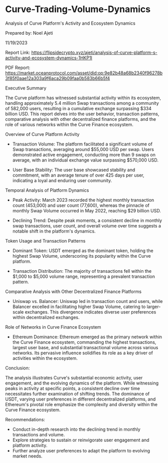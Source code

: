 # Curve-Trading-Volume-Dynamics

Analysis of Curve Platform's Activity and Ecosystem Dynamics

Prepared by: Noel Ajeti

11/19/2023

Report Link: https://flipsidecrypto.xyz/ajeti/analysis-of-curve-platform-s-activity-and-ecosystem-dynamics-1HKP1I 

PDF Report: https://market.oceanprotocol.com/asset/did:op:9e82b48a68b2340f96278b3f85f0aae12a303a9f6aca29b09faa0b583b66b5f4

Executive Summary

The Curve platform has witnessed substantial activity within its ecosystem, handling approximately 5.4 million Swap transactions among a community of 582,000 users, resulting in a cumulative exchange surpassing $334 billion USD. This report delves into the user behavior, transaction patterns, comparative analysis with other decentralized finance platforms, and the role of various networks within the Curve Finance ecosystem.

Overview of Curve Platform Activity

- Transaction Volume: The platform facilitated a significant volume of Swap transactions, averaging around $55,000 USD per swap. Users demonstrated active engagement, conducting more than 9 swaps on average, with an individual exchange value surpassing $570,000 USD.

- User Base Stability: The user base showcased stability and commitment, with an average tenure of over 425 days per user, indicating a loyal and enduring user community.



Temporal Analysis of Platform Dynamics

- Peak Activity: March 2023 recorded the highest monthly transaction count (453,000) and user count (77,600), whereas the pinnacle of monthly Swap Volume occurred in May 2022, reaching $29 billion USD.

- Declining Trend: Despite peak moments, a consistent decline in monthly swap transactions, user count, and overall volume over time suggests a notable shift in the platform's dynamics.

Token Usage and Transaction Patterns

- Dominant Token: USDT emerged as the dominant token, holding the highest Swap Volume, underscoring its popularity within the Curve platform.

- Transaction Distribution: The majority of transactions fell within the $1,000 to $5,000 volume range, representing a prevalent transaction pattern.

Comparative Analysis with Other Decentralized Finance Platforms

- Uniswap vs. Balancer: Uniswap led in transaction count and users, while Balancer excelled in facilitating higher Swap Volume, catering to larger-scale exchanges. This divergence indicates diverse user preferences within decentralized exchanges.




Role of Networks in Curve Finance Ecosystem

- Ethereum Dominance: Ethereum emerged as the primary network within the Curve Finance ecosystem, commanding the highest transactions, largest user base, and substantial transactional volume across various networks. Its pervasive influence solidifies its role as a key driver of activities within the ecosystem.

Conclusion:

The analysis illustrates Curve's substantial economic activity, user engagement, and the evolving dynamics of the platform. While witnessing peaks in activity at specific points, a consistent decline over time necessitates further examination of shifting trends. The dominance of USDT, varying user preferences in different decentralized platforms, and Ethereum's pivotal role emphasize the complexity and diversity within the Curve Finance ecosystem.

Recommendations:

- Conduct in-depth research into the declining trend in monthly transactions and volume.
- Explore strategies to sustain or reinvigorate user engagement and platform activity.
- Further analyze user preferences to adapt the platform to evolving market needs.



